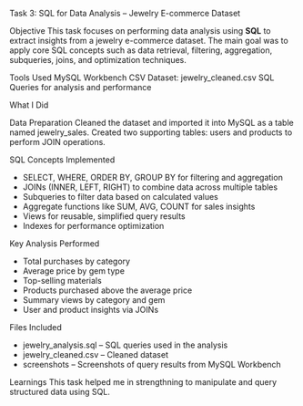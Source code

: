 Task 3: SQL for Data Analysis – Jewelry E-commerce Dataset

Objective
This task focuses on performing data analysis using **SQL** to extract insights from a jewelry e-commerce dataset. The main goal was to apply core SQL concepts such as data retrieval, filtering, aggregation, subqueries, joins, and optimization techniques.

Tools Used
MySQL Workbench
CSV Dataset: jewelry_cleaned.csv
SQL Queries for analysis and performance

What I Did

Data Preparation
Cleaned the dataset and imported it into MySQL as a table named jewelry_sales.
Created two supporting tables: users and products to perform JOIN operations.

SQL Concepts Implemented
- SELECT, WHERE, ORDER BY, GROUP BY for filtering and aggregation
- JOINs (INNER, LEFT, RIGHT) to combine data across multiple tables
- Subqueries to filter data based on calculated values
- Aggregate functions like SUM, AVG, COUNT for sales insights
- Views for reusable, simplified query results
- Indexes for performance optimization

Key Analysis Performed
- Total purchases by category
- Average price by gem type
- Top-selling materials
- Products purchased above the average price
- Summary views by category and gem
- User and product insights via JOINs

Files Included
- jewelry_analysis.sql – SQL queries used in the analysis
- jewelry_cleaned.csv – Cleaned dataset
- screenshots – Screenshots of query results from MySQL Workbench

Learnings
This task helped me in strengthning  to manipulate and query structured data using SQL.

